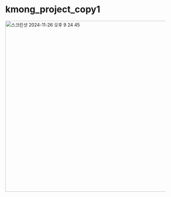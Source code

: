 # kmong_project_copy1
<img width="536" alt="스크린샷 2024-11-26 오후 9 24 45" src="https://github.com/user-attachments/assets/5c862b92-2752-45af-b183-d92cb0da3970">

